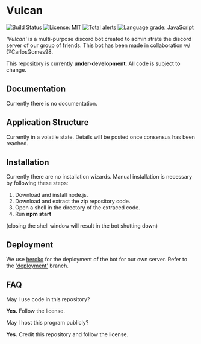# Vulcan 
[![Build Status](https://travis-ci.org/GitPaulo/Vulcan.svg?branch=master)](https://travis-ci.org/GitPaulo/Vulcan) 
[![License: MIT](https://img.shields.io/badge/License-MIT-yellow.svg)](https://opensource.org/licenses/MIT) 
[![Total alerts](https://img.shields.io/lgtm/alerts/g/GitPaulo/Vulcan.svg?logo=lgtm&logoWidth=18)](https://lgtm.com/projects/g/GitPaulo/Vulcan/alerts/)
[![Language grade: JavaScript](https://img.shields.io/lgtm/grade/javascript/g/GitPaulo/Vulcan.svg?logo=lgtm&logoWidth=18)](https://lgtm.com/projects/g/GitPaulo/Vulcan/context:javascript)

*'Vulcan'* is a multi-purpose discord bot created to administrate the discord server of our group of friends. This bot has been made in collaboration w/ @CarlosGomes98.
  
This repository is currently **under-development**. All code is subject to change.

## Documentation
Currently there is no documentation.

## Application Structure
Currently in a volatile state. Details will be posted once consensus has been reached.

## Installation
Currently there are no installation wizards. Manual installation is necessary by following these steps:
1. Download and install node.js.
2. Download and extract the zip repository code.
3. Open a shell in the directory of the extraced code.
4. Run **npm start**

(closing the shell window will result in the bot shutting down)

## Deployment
We use [heroko](https://dashboard.heroku.com/) for the deployment of the bot for our own server.
Refer to the ['deployment'](https://github.com/GitPaulo/Vulcan/tree/deployment) branch.

## FAQ
May I use code in this repository?

**Yes.** Follow the license.
  
May I host this program publicly?

**Yes.** Credit this repository and follow the license.
